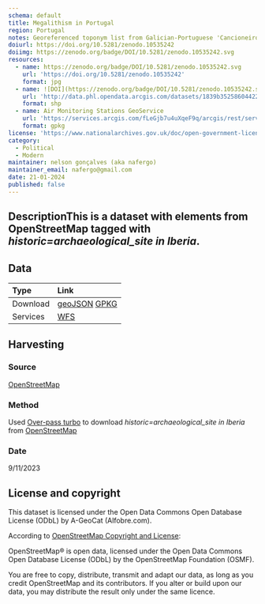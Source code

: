 ```yaml
---
schema: default
title: Megalithism in Portugal
region: Portugal
notes: Georeferenced toponym list from Galician-Portuguese 'Cancioneiros'
doiurl: https://doi.org/10.5281/zenodo.10535242
doiimg: https://zenodo.org/badge/DOI/10.5281/zenodo.10535242.svg
resources:
  - name: https://zenodo.org/badge/DOI/10.5281/zenodo.10535242.svg
    url: 'https://doi.org/10.5281/zenodo.10535242'
    format: jpg
  - name: ![DOI](https://zenodo.org/badge/DOI/10.5281/zenodo.10535242.svg)
    url: 'http://data.phl.opendata.arcgis.com/datasets/1839b35258604422b0b520cbb668df0d_0.zip'
    format: shp
  - name: Air Monitoring Stations GeoService
    url: 'https://services.arcgis.com/fLeGjb7u4uXqeF9q/arcgis/rest/services/Air_Monitoring_Stations/FeatureServer/0/query'
    format: gpkg
license: 'https://www.nationalarchives.gov.uk/doc/open-government-licence/version/3/'
category:
  - Political
  - Modern
maintainer: nelson gonçalves (aka nafergo)
maintainer_email: nafergo@gmail.com
date: 21-01-2024
published: false
---
```


## DescriptionThis is a dataset with elements from OpenStreetMap tagged with *historic=archaeological_site in Iberia*.

## Data

| Type | Link |
| :------ |:--- |
| Download | [geoJSON](https://projetoalfobre.github.io/alfobre-gis-repository/Iberian_Peninsula/archaeological/openstreetmap/OSM_historic_archaeological_site_in_Iberia.geojson) [GPKG](https://projetoalfobre.github.io/alfobre-gis-repository/Iberian_Peninsula/archaeological/openstreetmap/OSM_historic_archaeological_site_in_Iberia.gpkg) |
| Services | [WFS](https://qgiscloud.com/alfobre/OSM_historic_archaeological_site_in_Iberia/wms?SERVICE=WMS&REQUEST=GetCapabilities) |

## Harvesting
### Source
[OpenStreetMap](https://www.openstreetmap.org/)

### Method
Used [Over-pass turbo](https://overpass-turbo.eu/) to download *historic=archaeological_site in Iberia* from [OpenStreetMap](https://www.openstreetmap.org/)

### Date
9/11/2023

## License and copyright
This dataset is licensed under the Open Data Commons Open Database License (ODbL) by A-GeoCat (Alfobre.com).

According to [OpenStreetMap Copyright and License](https://www.openstreetmap.org/copyright/en): 

 OpenStreetMap® is open data, licensed under the Open Data Commons Open Database License (ODbL) by the OpenStreetMap Foundation (OSMF).

You are free to copy, distribute, transmit and adapt our data, as long as you credit OpenStreetMap and its contributors. If you alter or build upon our data, you may distribute the result only under the same licence.
